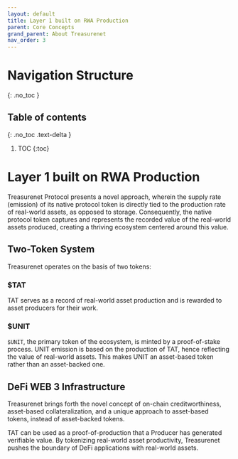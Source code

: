 ```yaml
---
layout: default
title: Layer 1 built on RWA Production
parent: Core Concepts
grand_parent: About Treasurenet
nav_order: 3
---
```


# Navigation Structure
{: .no_toc }

## Table of contents
{: .no_toc .text-delta }

1. TOC
{:toc}



# Layer 1 built on RWA Production

Treasurenet Protocol presents a novel approach, wherein the supply rate (emission) of its native protocol token is directly tied to the production rate of real-world assets, as opposed to storage. Consequently, the native protocol token captures and represents the recorded value of the real-world assets produced, creating a thriving ecosystem centered around this value.

## Two-Token System

Treasurenet operates on the basis of two tokens:

### $TAT

TAT serves as a record of real-world asset production and is rewarded to asset producers for their work.

### $UNIT

`$UNIT`, the primary token of the ecosystem, is minted by a proof-of-stake process. UNIT emission is based on the production of TAT, hence reflecting the value of real-world assets. This makes UNIT an asset-based token rather than an asset-backed one.

## DeFi WEB 3 Infrastructure

Treasurenet brings forth the novel concept of on-chain creditworthiness, asset-based collateralization, and a unique approach to asset-based tokens, instead of asset-backed tokens.

TAT can be used as a proof-of-production that a Producer has generated verifiable value. By tokenizing real-world asset productivity, Treasurenet pushes the boundary of DeFi applications with real-world assets.
